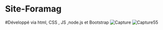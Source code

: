 # Site-Foramag
#Développé via html, CSS , JS ,node.js et Bootstrap 
![Capture](https://user-images.githubusercontent.com/48438520/108498878-c3834200-72ad-11eb-8b7e-11a5bc0b939c.JPG)
![Capture55](https://user-images.githubusercontent.com/48438520/108498883-c5e59c00-72ad-11eb-843b-dbd9f276f80b.JPG)

